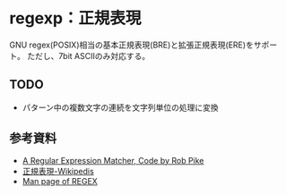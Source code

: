# regexp：正規表現

GNU regex(POSIX)相当の基本正規表現(BRE)と拡張正規表現(ERE)をサポート。
ただし、7bit ASCIIのみ対応する。

## TODO

- パターン中の複数文字の連続を文字列単位の処理に変換

## 参考資料

- [A Regular Expression Matcher, Code by Rob Pike](https://www.cs.princeton.edu/courses/archive/spr09/cos333/beautiful.html)
- [正規表現-Wikipedis](https://ja.wikipedia.org/wiki/%E6%AD%A3%E8%A6%8F%E8%A1%A8%E7%8F%BE)
- [Man page of REGEX](https://linuxjm.osdn.jp/html/LDP_man-pages/man3/regex.3.html)
